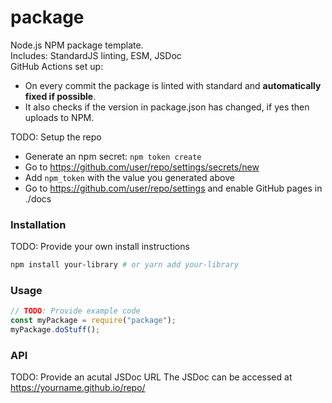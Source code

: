 # package

Node.js NPM package template.  
Includes: StandardJS linting, ESM, JSDoc  
GitHub Actions set up:

- On every commit the package is linted with standard and **automatically fixed if possible**.
- It also checks if the version in package.json has changed, if yes then uploads to NPM.

TODO: Setup the repo

- Generate an npm secret: `npm token create`
- Go to https://github.com/user/repo/settings/secrets/new
- Add `npm_token` with the value you generated above
- Go to https://github.com/user/repo/settings and enable GitHub pages in ./docs

### Installation

TODO: Provide your own install instructions

```bash
npm install your-library # or yarn add your-library
```

### Usage

```js
// TODO: Provide example code
const myPackage = require("package");
myPackage.doStuff();
```

### API

TODO: Provide an acutal JSDoc URL
The JSDoc can be accessed at https://yourname.github.io/repo/
